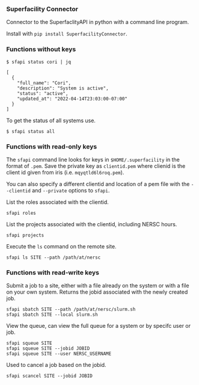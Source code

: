### Superfacility Connector

Connector to the SuperfaclityAPI in python with a command line program.

Install with `pip install SuperfacilityConnector`.

### Functions without keys

```
$ sfapi status cori | jq

[
  {
    "full_name": "Cori",
    "description": "System is active",
    "status": "active",
    "updated_at": "2022-04-14T23:03:00-07:00"
  }
]
```

To get the status of all systems use.

```
$ sfapi status all
```


### Functions with read-only keys

The `sfapi` command line looks for keys in `$HOME/.superfacility` in the format of `.pem`. Save the private key as `clientid.pem` where clienid is the client id given from iris (i.e. `mqyqtld6l6roq.pem`). 

You can also specify a different clientid and location of a pem file with the `--clientid` and `--private` options to `sfapi`.

List the roles associated with the clientid.

```
sfapi roles
```

List the projects associated with the clientid, including NERSC hours.

```
sfapi projects
```

Execute the `ls` command on the remote site.

```
sfapi ls SITE --path /path/at/nersc
```


### Functions with read-write keys

Submit a job to a site, either with a file already on the system or with a file on your own system. Returns the jobid associated with the newly created job.

```
sfapi sbatch SITE --path /path/at/nersc/slurm.sh 
sfapi sbatch SITE --local slurm.sh
```

View the queue, can view the full queue for a system or by specifc user or job.

```
sfapi squeue SITE 
sfapi squeue SITE --jobid JOBID 
sfapi squeue SITE --user NERSC_USERNAME
```

Used to cancel a job based on the jobid.

```
sfapi scancel SITE --jobid JOBID 
```
